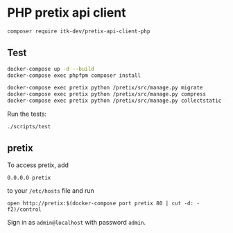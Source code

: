 # PHP pretix api client

```sh
composer require itk-dev/pretix-api-client-php
```


## Test

```sh
docker-compose up -d --build
docker-compose exec phpfpm composer install
```

```sh
docker-compose exec pretix python /pretix/src/manage.py migrate
docker-compose exec pretix python /pretix/src/manage.py compress
docker-compose exec pretix python /pretix/src/manage.py collectstatic --no-input
```

Run the tests:

```sh
./scripts/test
```

## pretix

To access pretix, add

```
0.0.0.0 pretix
```

to your `/etc/hosts` file and run

```
open http://pretix:$(docker-compose port pretix 80 | cut -d: -f2)/control
```

Sign in as `admin@localhost` with password `admin`.
